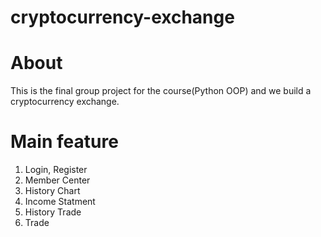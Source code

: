 # cryptocurrency-exchange
# About
This is the final group project for the course(Python OOP) and we build a cryptocurrency exchange.


# Main feature
1. Login, Register
2. Member Center
3. History Chart
4. Income Statment
5. History Trade
6. Trade
